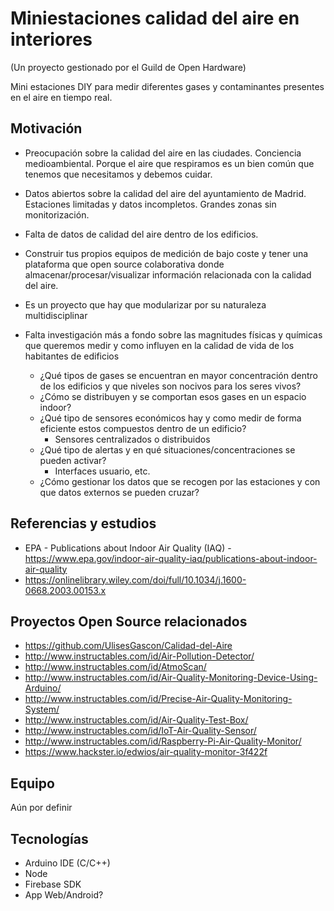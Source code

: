 # Miniestaciones calidad del aire en interiores
(Un proyecto gestionado por el Guild de Open Hardware)

Mini estaciones DIY para medir diferentes gases y contaminantes presentes en el aire en tiempo real.

## Motivación

* Preocupación sobre la calidad del aire en las ciudades. Conciencia medioambiental. Porque el aire que respiramos es un bien común que tenemos que necesitamos y debemos cuidar.

* Datos abiertos sobre la calidad del aire del ayuntamiento de Madrid. Estaciones limitadas y datos incompletos. Grandes zonas sin monitorización.

* Falta de datos de calidad del aire dentro de los edificios.

* Construir tus propios equipos de medición de bajo coste y tener una plataforma que open source colaborativa donde almacenar/procesar/visualizar información relacionada con la calidad del aire. 

* Es un proyecto que hay que modularizar por su naturaleza multidisciplinar
* Falta investigación más a fondo sobre las magnitudes físicas y químicas que queremos medir y como influyen en la calidad de vida de los habitantes de edificios
	- ¿Qué tipos de gases se encuentran en mayor concentración dentro de los edificios y que niveles son nocivos para los seres vivos?
	- ¿Cómo se distribuyen y se comportan esos gases en un espacio indoor?
	- ¿Qué tipo de sensores económicos hay y como medir de forma eficiente estos compuestos dentro de un edificio?
		* Sensores centralizados o distribuidos
	- ¿Qué tipo de alertas y en qué situaciones/concentraciones se pueden activar?
		* Interfaces usuario, etc.
	- ¿Cómo gestionar los datos que se recogen por las estaciones y con que datos externos se pueden cruzar?


## Referencias y estudios

* EPA - Publications about Indoor Air Quality (IAQ) - https://www.epa.gov/indoor-air-quality-iaq/publications-about-indoor-air-quality
* https://onlinelibrary.wiley.com/doi/full/10.1034/j.1600-0668.2003.00153.x

## Proyectos Open Source relacionados
  - https://github.com/UlisesGascon/Calidad-del-Aire
  - http://www.instructables.com/id/Air-Pollution-Detector/
  - http://www.instructables.com/id/AtmoScan/
  - http://www.instructables.com/id/Air-Quality-Monitoring-Device-Using-Arduino/
  - http://www.instructables.com/id/Precise-Air-Quality-Monitoring-System/
  - http://www.instructables.com/id/Air-Quality-Test-Box/
  - http://www.instructables.com/id/IoT-Air-Quality-Sensor/
  - http://www.instructables.com/id/Raspberry-Pi-Air-Quality-Monitor/
  - https://www.hackster.io/edwios/air-quality-monitor-3f422f

## Equipo

Aún por definir

## Tecnologías

* Arduino IDE (C/C++)
* Node
* Firebase SDK
* App Web/Android?
